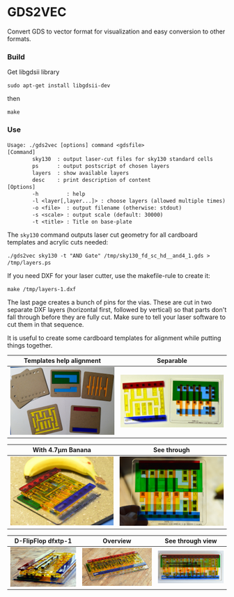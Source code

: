 GDS2VEC
=======

Convert GDS to vector format for visualization and easy conversion to other
formats.

### Build

Get libgdsii library
```
sudo apt-get install libgdsii-dev
```

then

```
make
```

### Use

```
Usage: ./gds2vec [options] command <gdsfile>
[Command]
        sky130  : output laser-cut files for sky130 standard cells
        ps      : output postscript of chosen layers
        layers  : show available layers
        desc    : print description of content
[Options]
        -h         : help
        -l <layer[,layer...]> : choose layers (allowed multiple times)
        -o <file>  : output filename (otherwise: stdout)
        -s <scale> : output scale (default: 30000)
        -t <title> : Title on base-plate
```

The `sky130` command outputs laser cut geometry for all cardboard templates
and acrylic cuts needed:

```
./gds2vec sky130 -t "AND Gate" /tmp/sky130_fd_sc_hd__and4_1.gds > /tmp/layers.ps
```

If you need DXF for your laser cutter, use the makefile-rule to create it:

```
make /tmp/layers-1.dxf
```

The last page creates a bunch of pins for the vias. These are cut in two
separate DXF layers (horizontal first, followed by vertical) so that parts
don't fall through before they are fully cut. Make sure to tell your laser
software to cut them in that sequence.

It is useful to create some cardboard templates for alignment while putting
things together.

Templates help alignment      | Separable
------------------------------|--------------------
![](./img/make-templates.jpg) | ![](./img/disassembled.jpg)


With 4.7μm Banana               | See through
--------------------------------|--------------------
![](./img/banana-for-scale.jpg) | ![](./img/see-through.jpg)

D-FlipFlop dfxtp-1               | Overview                        | See through view
---------------------------------|---------------------------------|--------------------------
![](./img/ff-flat-side-view.jpg) | ![](./img/ff-top-side-view.jpg) | ![](./img/ff-top-view.jpg)
